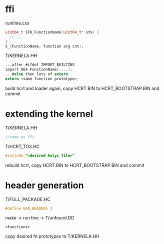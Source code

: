 # ffi
runtime.cxx
```C
uint64_t STK_FunctionName(uint64_t* stk) {
  // ...
}
S_(FunctionName, function arg cnt);
```
T/KERNELA.HH
```C
...after #ifdef IMPORT_BUILTINS
import U64 FunctionName(....);
...#else then lots of extern
extern <same function prototype>;
```
build hcrt and loader again, copy HCRT.BIN to HCRT\_BOOTSTRAP.BIN and commit
# extending the kernel
T/KERNELA.HH
```C
//same as ffi
```
T/HCRT\_TOS.HC
```C
#include "<desired holyc file>"
```
rebuild hcrt, copy HCRT.BIN to HCRT\_BOOTSTRAP.BIN and commit
# header generation
T/FULL\_PACKAGE.HC
```C
#define GEN_HEADERS 1
```
make -> run tine -> T/unfound.DD
```
<functions>
```
copy desired fn prototypes to T/KERNELA.HH

